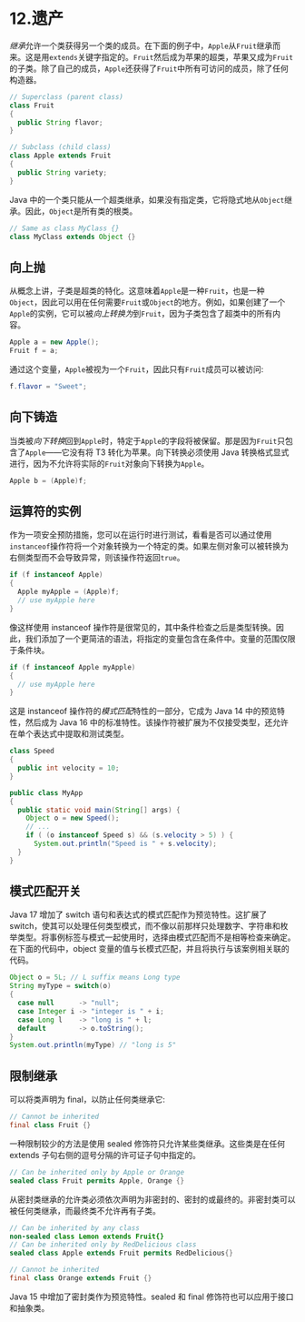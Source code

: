 # 12.遗产

*继承*允许一个类获得另一个类的成员。在下面的例子中，`Apple`从`Fruit`继承而来。这是用`extends`关键字指定的。`Fruit`然后成为苹果的超类，苹果又成为`Fruit`的子类。除了自己的成员，`Apple`还获得了`Fruit`中所有可访问的成员，除了任何构造器。

```java
// Superclass (parent class)
class Fruit
{
  public String flavor;
}

// Subclass (child class)
class Apple extends Fruit
{
  public String variety;
}

```

Java 中的一个类只能从一个超类继承，如果没有指定类，它将隐式地从`Object`继承。因此，`Object`是所有类的根类。

```java
// Same as class MyClass {}
class MyClass extends Object {}

```

## 向上抛

从概念上讲，子类是超类的特化。这意味着`Apple`是一种`Fruit`，也是一种`Object`，因此可以用在任何需要`Fruit`或`Object`的地方。例如，如果创建了一个`Apple`的实例，它可以被*向上转换为*到`Fruit`，因为子类包含了超类中的所有内容。

```java
Apple a = new Apple();
Fruit f = a;

```

通过这个变量，`Apple`被视为一个`Fruit`，因此只有`Fruit`成员可以被访问:

```java
f.flavor = "Sweet";

```

## 向下铸造

当类被*向下转换*回到`Apple`时，特定于`Apple`的字段将被保留。那是因为`Fruit`只包含了`Apple`——它没有将 T3 转化为苹果。向下转换必须使用 Java 转换格式显式进行，因为不允许将实际的`Fruit`对象向下转换为`Apple`。

```java
Apple b = (Apple)f;

```

## 运算符的实例

作为一项安全预防措施，您可以在运行时进行测试，看看是否可以通过使用`instanceof`操作符将一个对象转换为一个特定的类。如果左侧对象可以被转换为右侧类型而不会导致异常，则该操作符返回`true`。

```java
if (f instanceof Apple)
{
  Apple myApple = (Apple)f;
  // use myApple here
}

```

像这样使用 instanceof 操作符是很常见的，其中条件检查之后是类型转换。因此，我们添加了一个更简洁的语法，将指定的变量包含在条件中。变量的范围仅限于条件块。

```java
if (f instanceof Apple myApple)
{
  // use myApple here
}

```

这是 instanceof 操作符的*模式匹配*特性的一部分，它成为 Java 14 中的预览特性，然后成为 Java 16 中的标准特性。该操作符被扩展为不仅接受类型，还允许在单个表达式中提取和测试类型。

```java
class Speed
{
  public int velocity = 10;
}

public class MyApp
{
  public static void main(String[] args) {
    Object o = new Speed();
    // ...
    if ( (o instanceof Speed s) && (s.velocity > 5) ) {
      System.out.println("Speed is " + s.velocity);
  }
}

```

## 模式匹配开关

Java 17 增加了 switch 语句和表达式的模式匹配作为预览特性。这扩展了 switch，使其可以处理任何类型模式，而不像以前那样只处理数字、字符串和枚举类型。将事例标签与模式一起使用时，选择由模式匹配而不是相等检查来确定。在下面的代码中，object 变量的值与长模式匹配，并且将执行与该案例相关联的代码。

```java
Object o = 5L; // L suffix means Long type
String myType = switch(o)
{
  case null      -> "null";
  case Integer i -> "integer is " + i;
  case Long l    -> "long is " + l;
  default        -> o.toString();
}
System.out.println(myType) // "long is 5"

```

## 限制继承

可以将类声明为 final，以防止任何类继承它:

```java
// Cannot be inherited
final class Fruit {}

```

一种限制较少的方法是使用 sealed 修饰符只允许某些类继承。这些类是在任何 extends 子句右侧的逗号分隔的许可证子句中指定的。

```java
// Can be inherited only by Apple or Orange
sealed class Fruit permits Apple, Orange {}

```

从密封类继承的允许类必须依次声明为非密封的、密封的或最终的。非密封类可以被任何类继承，而最终类不允许再有子类。

```java
// Can be inherited by any class
non-sealed class Lemon extends Fruit{}
// Can be inherited only by RedDelicious class
sealed class Apple extends Fruit permits RedDelicious{}

// Cannot be inherited
final class Orange extends Fruit {}

```

Java 15 中增加了密封类作为预览特性。sealed 和 final 修饰符也可以应用于接口和抽象类。